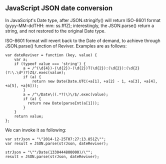 JavaScript JSON date conversion
---

In JavaScript's Date type, after JSON.stringify() will return ISO-8601 format (yyyy-MM-ddTHH: mm: ss.fffZ); interestingly, the JSON.parse() return a string, and not restored to the original Date type.

ISO-8601 format will revert back to the Date of demand, to achieve through JSON.parse() function of Reviver. Examples are as follows:

	var dateReviver = function (key, value) {
	    var a;
	    if (typeof value === 'string') {
	        a = /^(\d{4})-(\d{2})-(\d{2})T(\d{2}):(\d{2}):(\d{2}(?:\.\d*)?)Z$/.exec(value);
	        if (a) {
	            return new Date(Date.UTC(+a[1], +a[2] - 1, +a[3], +a[4], +a[5], +a[6]));
	        }
	        a = /^\/Date\((.*?)\)\/$/.exec(value);
	        if (a) {
	          return new Date(parseInt(a[1]));
	        }
	    }
	    return value;
	};

We can invoke it as following:

	var strJson = "\"2014-12-25T07:27:13.851Z\"";
	var result = JSON.parse(strJson, dateReviver);
	
	strJson = "\""/Date(1330444800000)/\"";
	result = JSON.parse(strJson, dateReviver);